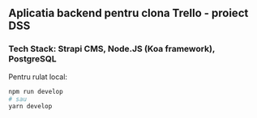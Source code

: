 ## Aplicatia backend pentru clona Trello - proiect DSS

### Tech Stack: Strapi CMS, Node.JS (Koa framework), PostgreSQL

Pentru rulat local:

```bash
npm run develop
# sau
yarn develop
```
